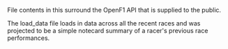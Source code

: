 File contents in this surround the OpenF1 API that is supplied to the public.

The load_data file loads in data across all the recent races and was projected to be a simple notecard summary of a racer's previous race performances.

